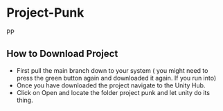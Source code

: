 # Project-Punk
PP

## How to Download Project

- First pull the main branch down to your system ( you might need to press the green button again and downloaded it again. If you run into)
- Once you have downloaded the project navigate to the Unity Hub.
- Click on Open and locate the folder project punk and let unity do its thing. 
